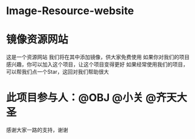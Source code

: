 # Image-Resource-website
# 镜像资源网站
这是一个资源网站
我们将在其中添加镜像，供大家免费使用
如果你对我们的项目感兴趣，你可以加入这个项目，让这个项目变得更好
如果经常使用我们的项目，可以帮我们点一个Star，这回对我们帮助很大
# 此项目参与人：@OBJ @小关 @齐天大圣
感谢大家一路的支持，谢谢
